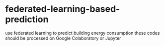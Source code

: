 # federated-learning-based-prediction
use federated learning to predict building energy consumption
these codes should be processed on Google Colaboratory or Jupyter
